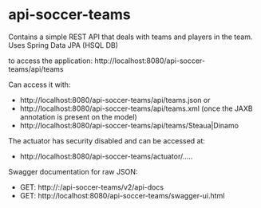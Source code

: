 # api-soccer-teams

Contains a simple REST API that deals with teams and players in the team. Uses Spring Data JPA (HSQL DB)


to access the application: http://localhost:8080/api-soccer-teams/api/teams

Can access it with:
- http://localhost:8080/api-soccer-teams/api/teams.json or
- http://localhost:8080/api-soccer-teams/api/teams.xml (once the JAXB annotation is present on the model)
- http://localhost:8080/api-soccer-teams/api/teams/Steaua|Dinamo

The actuator has security disabled and can be accessed at:
- http://localhost:8080/api-soccer-teams/actuator/.....

Swagger documentation
for raw JSON: 
- GET: http://<hostname>:<port>/api-soccer-teams/v2/api-docs
- GET: http://localhost:8080/api-soccer-teams/swagger-ui.html

